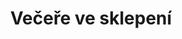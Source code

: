 ---
layout: "pages/vecere-ve-sklepeni.njk"

title: 'Večeře ve sklepení'
description: 'Zažijte jedinečnou atmosféru večeře ve starém sklepení Chateau Orlice. Historické klenby, světlo svíček a delikátní menu.'
permalink: 'cs/vecere-ve-sklepeni/'

eleventyNavigation:
  key: Večeře ve sklepení
  parent: Služby a zážitky
  order: 500


landing:
  breadcrumbsHome: Domů
  breadcrumbsCurrent: Večeře ve sklepení

  heading: Večeře ve starém sklepení

  mouseIconAlt: Ikona počítačové myši

  imageUrl: /assets/images/restaurant/stredoveka-krcma-1.jpg
  imageAlt: Středověká krčma v Chateau Orlice


contentOne:
  topper: Večeře ve sklepení
  heading: Večeře při svíčkách ve&nbsp;starém sklepení

  imageUrl: /assets/images/dinner/dinner.jpg
  imageAlt: Novomanželé na loďce na hladině rybníka

  paragraphs:
    - text: Zažijte nezapomenutelný večer v jedinečné atmosféře historického sklepení hotelu Chateau Orlice. Romantické světlo svíček, vůně kvalitního vína a delikátní menu vytvořené naším šéfkuchařem – to vše vás čeká v prostorách, kde se snoubí elegance minulých časů s pohodlím současnosti. Ideální pro romantickou večeři ve dvou, výjimečná výročí, žádosti o ruku, nebo prostě chvíle, které chcete prožít jinak než obvykle. Užijte si ticho, klid a kouzlo místa, které má duši.

  cta: Rezervace
---